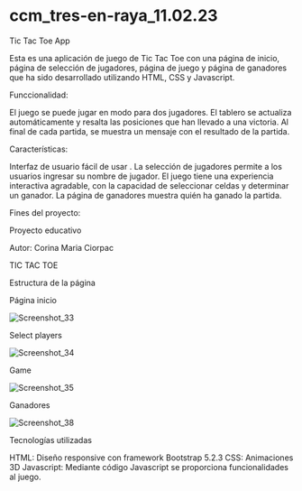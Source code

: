 # ccm_tres-en-raya_11.02.23

Tic Tac Toe App


Esta es una aplicación de juego de Tic Tac Toe con una página de inicio, página de selección de jugadores, página de juego y página de ganadores que ha sido desarrollado utilizando HTML, CSS y Javascript.

Funccionalidad:


El juego se puede jugar en modo para dos jugadores.
El tablero se actualiza automáticamente y resalta las posiciones que han llevado a una victoria.
Al final de cada partida, se muestra un mensaje con el resultado de la partida.



Características:


Interfaz de usuario fácil de usar .
La selección de jugadores permite a los usuarios ingresar su nombre de jugador.
El juego tiene una experiencia interactiva agradable, con la capacidad de seleccionar celdas y determinar un ganador.
La página de ganadores muestra quién ha ganado la partida.


Fines del proyecto:

Proyecto educativo

Autor:
Corina Maria Ciorpac




TIC TAC TOE

Estructura de la página

Página inicio


![Screenshot_33](https://user-images.githubusercontent.com/121670547/220856496-b6dfecbb-7aab-4476-9b0d-02b6dd08d398.png)



Select players



![Screenshot_34](https://user-images.githubusercontent.com/121670547/220856659-3f2256d1-09fc-4f5d-b7fa-77a5af7e363e.png)


Game



![Screenshot_35](https://user-images.githubusercontent.com/121670547/220856818-8d1e8908-7524-4a54-912b-6519c4a11c05.png)





Ganadores


![Screenshot_38](https://user-images.githubusercontent.com/121670547/220856949-1ba4ca82-64c3-4b81-b059-1aabbeae63ef.png)



Tecnologías utilizadas

HTML: Diseño responsive con framework Bootstrap 5.2.3
CSS: Animaciones 3D
Javascript: Mediante código Javascript se proporciona funcionalidades al juego.
